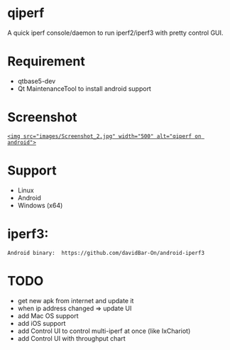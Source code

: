 # qiperf

A quick iperf console/daemon to run iperf2/iperf3 with pretty control GUI.

# Requirement

* qtbase5-dev
* Qt MaintenanceTool to install android support

# Screenshot

[`<img src="images/Screenshot_2.jpg" width="500" alt="qiperf on android">`]()

# Support

* Linux
* Android
* Windows (x64)

# iperf3:

    Android binary:  https://github.com/davidBar-On/android-iperf3

# TODO

* get new apk from internet and update it
* when ip address changed => update UI
* add Mac OS support
* add iOS support
* add Control UI to control multi-iperf at once (like IxChariot)
* add Control UI with throughput chart

